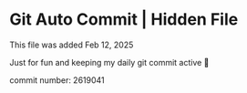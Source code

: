 # Git Auto Commit | Hidden File

This file was added Feb 12, 2025

Just for fun and keeping my daily git commit active 🤪

commit number: 2619041
